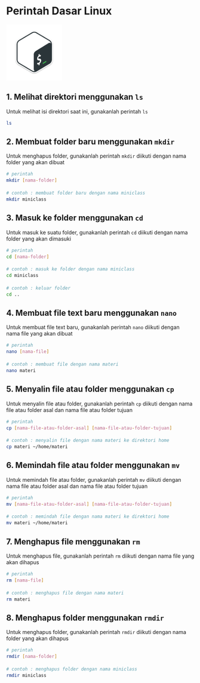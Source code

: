 # Perintah Dasar Linux

<img src="img/perintah.png" height="150">

## 1. Melihat direktori menggunakan `ls`

Untuk melihat isi direktori saat ini, gunakanlah perintah `ls`

```bash
ls
```

## 2. Membuat folder baru menggunakan `mkdir`

Untuk menghapus folder, gunakanlah perintah `mkdir` diikuti dengan nama folder yang akan dibuat

```bash
# perintah
mkdir [nama-folder]

# contoh : membuat folder baru dengan nama miniclass
mkdir miniclass
```

## 3. Masuk ke folder menggunakan `cd`

Untuk masuk ke suatu folder, gunakanlah perintah `cd` diikuti dengan nama folder yang akan dimasuki

```bash
# perintah
cd [nama-folder]

# contoh : masuk ke folder dengan nama miniclass
cd miniclass

# contoh : keluar folder
cd ..
```

## 4. Membuat file text baru menggunakan `nano`

Untuk membuat file text baru, gunakanlah perintah `nano` diikuti dengan nama file yang akan dibuat

```bash
# perintah
nano [nama-file]

# contoh : membuat file dengan nama materi
nano materi
```

## 5. Menyalin file atau folder menggunakan `cp`

Untuk menyalin file atau folder, gunakanlah perintah `cp` diikuti dengan nama file atau folder asal dan nama file atau folder tujuan

```bash
# perintah
cp [nama-file-atau-folder-asal] [nama-file-atau-folder-tujuan]

# contoh : menyalin file dengan nama materi ke direktori home
cp materi ~/home/materi
```

## 6. Memindah file atau folder menggunakan `mv`

Untuk memindah file atau folder, gunakanlah perintah `mv` diikuti dengan nama file atau folder asal dan nama file atau folder tujuan

```bash
# perintah
mv [nama-file-atau-folder-asal] [nama-file-atau-folder-tujuan]

# contoh : memindah file dengan nama materi ke direktori home
mv materi ~/home/materi
```

## 7. Menghapus file menggunakan `rm`

Untuk menghapus file, gunakanlah perintah `rm` diikuti dengan nama file yang akan dihapus

```bash
# perintah
rm [nama-file]

# contoh : menghapus file dengan nama materi
rm materi
```

## 8. Menghapus folder menggunakan `rmdir`

Untuk menghapus folder, gunakanlah perintah `rmdir` diikuti dengan nama folder yang akan dihapus

```bash
# perintah
rmdir [nama-folder]

# contoh : menghapus folder dengan nama miniclass
rmdir miniclass
```
